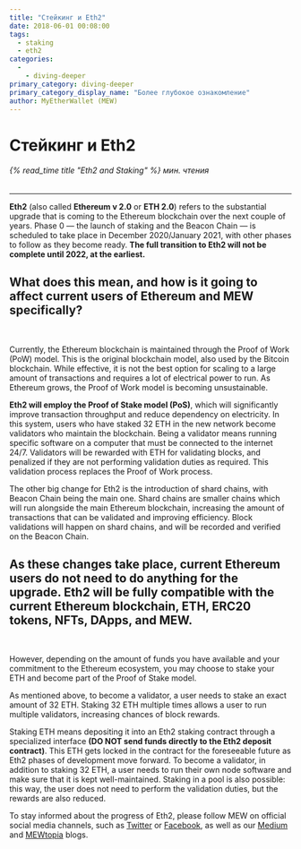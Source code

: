 ```yaml
---
title: "Стейкинг и Eth2"
date: 2018-06-01 00:08:00
tags:
  - staking
  - eth2
categories:
  - 
    - diving-deeper
primary_category: diving-deeper
primary_category_display_name: "Более глубокое ознакомление"
author: MyEtherWallet (MEW)
---
```


# **Стейкинг и Eth2**

###### {% read_time title "Eth2 and Staking" %} мин. чтения

* * *

**Eth2** (also called **Ethereum v 2.0** or **ETH 2.0**) refers to the substantial upgrade that is coming to the Ethereum blockchain over the next couple of years. Phase 0 — the launch of staking and the Beacon Chain — is scheduled to take place in December 2020/January 2021, with other phases to follow as they become ready. **The full transition to Eth2 will not be complete until 2022, at the earliest.**

## **What does this mean, and how is it going to affect current users of Ethereum and MEW specifically?**

<br>

Currently, the Ethereum blockchain is maintained through the Proof of Work (PoW) model. This is the original blockchain model, also used by the Bitcoin blockchain. While effective, it is not the best option for scaling to a large amount of transactions and requires a lot of electrical power to run. As Ethereum grows, the Proof of Work model is becoming unsustainable.

**Eth2 will employ the Proof of Stake model (PoS)**, which will significantly improve transaction throughput and reduce dependency on electricity. In this system, users who have staked 32 ETH in the new network become validators who maintain the blockchain. Being a validator means running specific software on a computer that must be connected to the internet 24/7. Validators will be rewarded with ETH for validating blocks, and penalized if they are not performing validation duties as required. This validation process replaces the Proof of Work process.

The other big change for Eth2 is the introduction of shard chains, with Beacon Chain being the main one. Shard chains are smaller chains which will run alongside the main Ethereum blockchain, increasing the amount of transactions that can be validated and improving efficiency. Block validations will happen on shard chains, and will be recorded and verified on the Beacon Chain.

## **As these changes take place, current Ethereum users do not need to do anything for the upgrade. Eth2 will be fully compatible with the current Ethereum blockchain, ETH, ERC20 tokens, NFTs, DApps, and MEW.**

<br>

However, depending on the amount of funds you have available and your commitment to the Ethereum ecosystem, you may choose to stake your ETH and become part of the Proof of Stake model.

As mentioned above, to become a validator, a user needs to stake an exact amount of 32 ETH. Staking 32 ETH multiple times allows a user to run multiple validators, increasing chances of block rewards.

Staking ETH means depositing it into an Eth2 staking contract through a specialized interface **(DO NOT send funds directly to the Eth2 deposit contract)**. This ETH gets locked in the contract for the foreseeable future as Eth2 phases of development move forward. To become a validator, in addition to staking 32 ETH, a user needs to run their own node software and make sure that it is kept well-maintained. Staking in a pool is also possible: this way, the user does not need to perform the validation duties, but the rewards are also reduced.

To stay informed about the progress of Eth2, please follow MEW on official social media channels, such as [Twitter][mewt] or [Facebook][mewf], as well as our [Medium][mewme] and [MEWtopia][mewb] blogs.

[mewt]: https://twitter.com/myetherwallet

[mewf]: https://www.facebook.com/MyEtherWallet/

[mewme]: https://medium.com/@myetherwallet

[mewb]: https://www.mewtopia.com/
